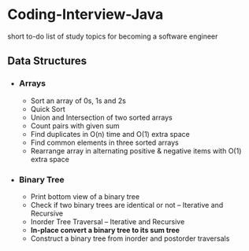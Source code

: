 # Coding-Interview-Java
short to-do list of study topics for becoming a software engineer

## Data Structures

- ### Arrays
	- Sort an array of 0s, 1s and 2s
    - Quick Sort
    - Union and Intersection of two sorted arrays
    - Count pairs with given sum
    - Find duplicates in O(n) time and O(1) extra space
    - Find common elements in three sorted arrays
    - Rearrange array in alternating positive & negative items with O(1) extra space
    
- ### Binary Tree
	- Print bottom view of a binary tree
    - Check if two binary trees are identical or not – Iterative and Recursive
    - Inorder Tree Traversal – Iterative and Recursive
    - **In-place convert a binary tree to its sum tree**
    - Construct a binary tree from inorder and postorder traversals
